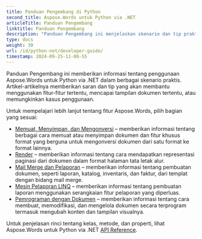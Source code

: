 ```yaml
---
title: Panduan Pengembang di Python
second_title: Aspose.Words untuk Python via .NET
articleTitle: Panduan Pengembang
linktitle: Panduan Pengembang
description: "Panduan Pengembang ini menjelaskan skenario dan tip praktis untuk membantu Anda menggunakan fitur Aspose.Words untuk Python via .NET tertentu, mencapai tampilan dokumen tertentu, atau memungkinkan kasus penggunaan."
type: docs
weight: 30
url: /id/python-net/developer-guide/
timestamp: 2024-09-25-11-08-55
---
```


Panduan Pengembang ini memberikan informasi tentang penggunaan Aspose.Words untuk Python via .NET dalam berbagai skenario praktis. Artikel-artikelnya memberikan saran dan tip yang akan membantu menggunakan fitur-fitur tertentu, mencapai tampilan dokumen tertentu, atau memungkinkan kasus penggunaan.

Untuk mempelajari lebih lanjut tentang fitur Aspose.Words, pilih bagian yang sesuai:

- [Memuat, Menyimpan, dan Mengonversi](/words/id/python-net/loading-saving-and-converting/) – memberikan informasi tentang berbagai cara memuat atau menyimpan dokumen dan fitur khusus format yang berguna untuk mengonversi dokumen dari satu format ke format lainnya.
- [Render](/words/id/python-net/rendering/) – memberikan informasi tentang cara mendapatkan representasi paginasi dari dokumen dalam format halaman tata letak alur.
- [Mail Merge dan Pelaporan](/words/python-net/mail-merge-and-reporting/) – memberikan informasi tentang pembuatan dokumen, seperti laporan, katalog, inventaris, dan faktur, dari templat dengan bidang mail merge.
- [Mesin Pelaporan LINQ](/words/python-net/linq-reporting-engine/) – memberikan informasi tentang pembuatan laporan menggunakan serangkaian fitur pelaporan yang diperluas.
- [Pemrograman dengan Dokumen](/words/id/python-net/programming-with-documents/) – memberikan informasi tentang cara membuat, memodifikasi, dan mengelola dokumen secara terprogram termasuk mengubah konten dan tampilan visualnya.

Untuk penjelasan rinci tentang kelas, metode, dan properti, lihat Aspose.Words untuk Python via .NET [API Reference](https://reference.aspose.com/words/python-net/).
